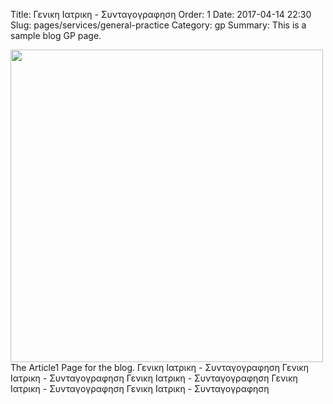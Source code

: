 Title: Γενικη Ιατρικη - Συνταγογραφηση
Order: 1
Date: 2017-04-14 22:30
Slug: pages/services/general-practice
Category: gp
Summary: This is a sample blog GP page.

<div id="leftbox">
<img style="width: 500px; height: auto; autofloat: left;" src="../../images/doctor.png"/>
</div>

<div id="rightbox" markdown="1">
The Article1 Page for the blog.
Γενικη Ιατρικη - Συνταγογραφηση
Γενικη Ιατρικη - Συνταγογραφηση
Γενικη Ιατρικη - Συνταγογραφηση
Γενικη Ιατρικη - Συνταγογραφηση
Γενικη Ιατρικη - Συνταγογραφηση
</div>